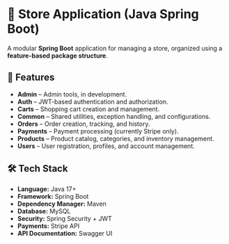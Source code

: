 # 🏬 Store Application (Java Spring Boot)

A modular **Spring Boot** application for managing a store, organized using a **feature-based package structure**.

## 📌 Features
- **Admin** – Admin tools, in development.
- **Auth** – JWT-based authentication and authorization.
- **Carts** – Shopping cart creation and management.
- **Common** – Shared utilities, exception handling, and configurations.
- **Orders** – Order creation, tracking, and history.
- **Payments** – Payment processing (currently Stripe only).
- **Products** – Product catalog, categories, and inventory management.
- **Users** – User registration, profiles, and account management.

## 🛠 Tech Stack
- **Language:** Java 17+
- **Framework:** Spring Boot
- **Dependency Manager:** Maven
- **Database:** MySQL
- **Security:** Spring Security + JWT
- **Payments:** Stripe API
- **API Documentation:** Swagger UI





